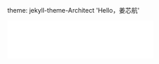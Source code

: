  theme: jekyll-theme-Architect
'Hello，姜芯航'
<iframe frameborder="no" border="0" marginwidth="0" marginheight="0" width=330 height=86 src="//music.163.com/outchain/player?type=2&id=1496136100&auto=0&height=66"></iframe>
